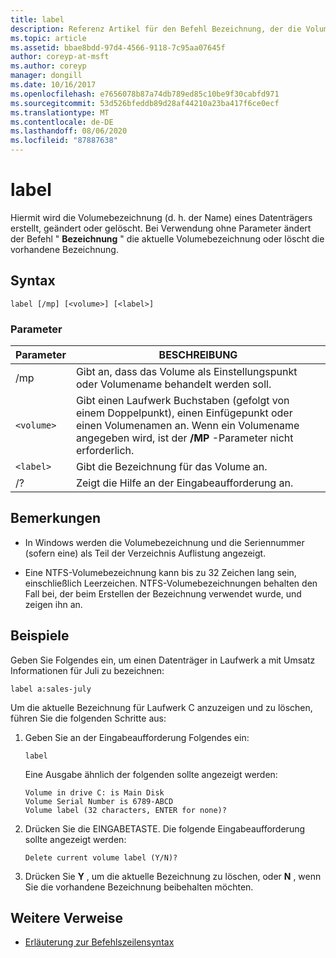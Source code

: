 ```yaml
---
title: label
description: Referenz Artikel für den Befehl Bezeichnung, der die Volumebezeichnung (d. h. den Namen) eines Datenträgers erstellt, ändert oder löscht.
ms.topic: article
ms.assetid: bbae8bdd-97d4-4566-9118-7c95aa07645f
author: coreyp-at-msft
ms.author: coreyp
manager: dongill
ms.date: 10/16/2017
ms.openlocfilehash: e7656078b87a74db789ed85c10be9f30cabfd971
ms.sourcegitcommit: 53d526bfeddb89d28af44210a23ba417f6ce0ecf
ms.translationtype: MT
ms.contentlocale: de-DE
ms.lasthandoff: 08/06/2020
ms.locfileid: "87887638"
---
```

# <a name="label"></a>label

Hiermit wird die Volumebezeichnung (d. h. der Name) eines Datenträgers erstellt, geändert oder gelöscht. Bei Verwendung ohne Parameter ändert der Befehl " **Bezeichnung** " die aktuelle Volumebezeichnung oder löscht die vorhandene Bezeichnung.

## <a name="syntax"></a>Syntax

```
label [/mp] [<volume>] [<label>]
```

### <a name="parameters"></a>Parameter

| Parameter | BESCHREIBUNG |
| --------- | ----------- |
| /mp | Gibt an, dass das Volume als Einstellungspunkt oder Volumename behandelt werden soll. |
| `<volume>` | Gibt einen Laufwerk Buchstaben (gefolgt von einem Doppelpunkt), einen Einfügepunkt oder einen Volumenamen an. Wenn ein Volumename angegeben wird, ist der **/MP** -Parameter nicht erforderlich. |
| `<label>` | Gibt die Bezeichnung für das Volume an. |
| /? | Zeigt die Hilfe an der Eingabeaufforderung an. |

## <a name="remarks"></a>Bemerkungen

- In Windows werden die Volumebezeichnung und die Seriennummer (sofern eine) als Teil der Verzeichnis Auflistung angezeigt.

- Eine NTFS-Volumebezeichnung kann bis zu 32 Zeichen lang sein, einschließlich Leerzeichen. NTFS-Volumebezeichnungen behalten den Fall bei, der beim Erstellen der Bezeichnung verwendet wurde, und zeigen ihn an.

## <a name="examples"></a>Beispiele

Geben Sie Folgendes ein, um einen Datenträger in Laufwerk a mit Umsatz Informationen für Juli zu bezeichnen:

```
label a:sales-july
```

Um die aktuelle Bezeichnung für Laufwerk C anzuzeigen und zu löschen, führen Sie die folgenden Schritte aus:

1. Geben Sie an der Eingabeaufforderung Folgendes ein:

   ```
   label
   ```

   Eine Ausgabe ähnlich der folgenden sollte angezeigt werden:

   ```
   Volume in drive C: is Main Disk
   Volume Serial Number is 6789-ABCD
   Volume label (32 characters, ENTER for none)?
   ```

2. Drücken Sie die EINGABETASTE. Die folgende Eingabeaufforderung sollte angezeigt werden:

   ```
   Delete current volume label (Y/N)?
   ```

3. Drücken Sie **Y** , um die aktuelle Bezeichnung zu löschen, oder **N** , wenn Sie die vorhandene Bezeichnung beibehalten möchten.

## <a name="additional-references"></a>Weitere Verweise

- [Erläuterung zur Befehlszeilensyntax](command-line-syntax-key.md)